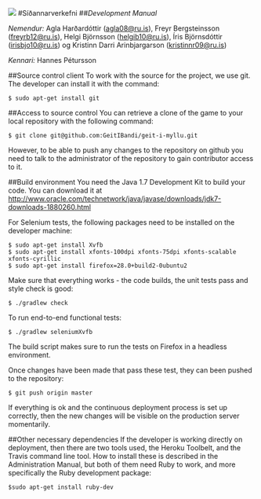 ![](http://imgur.com/S0arjXA.png)
#Síðannarverkefni
##_Development Manual_

_Nemendur:_
Agla Harðardóttir (agla08@ru.is),
Freyr Bergsteinsson (freyrb12@ru.is),
Helgi Björnsson (helgib10@ru.is),
Íris Björnsdóttir (irisbjo10@ru.is) og
Kristinn Darri Arinbjargarson (kristinnr09@ru.is)

_Kennari:_
Hannes Pétursson

##Source control client
To work with the source for the project, we use git. The developer can install it with the command:
```
$ sudo apt-get install git
```

##Access to source control
You can retrieve a clone of the game to your local repository with the following command:
```
$ git clone git@github.com:GeitIBandi/geit-i-myllu.git
```
However, to be able to push any changes to the repository on github you need to talk to the administrator of the repository to gain contributor access to it.

##Build environment
You need the Java 1.7 Development Kit to build your code. You can download it at http://www.oracle.com/technetwork/java/javase/downloads/jdk7-downloads-1880260.html

For Selenium tests, the following packages need to be installed on the developer machine:
```
$ sudo apt-get install Xvfb
$ sudo apt-get install xfonts-100dpi xfonts-75dpi xfonts-scalable xfonts-cyrillic
$ sudo apt-get install firefox=28.0+build2-0ubuntu2
```
Make sure that everything works - the code builds, the unit tests pass and style check is good:
```
$ ./gradlew check
```
To run end-to-end functional tests:
```
$ ./gradlew seleniumXvfb
```
The build script makes sure to run the tests on Firefox in a headless environment.

Once changes have been made that pass these test, they can been pushed to the repository:
```
$ git push origin master
```
If everything is ok and the continuous deployment process is set up correctly, then the new changes will be visible on the production server momentarily.

##Other necessary dependencies
If the developer is working directly on deployment, then there are two tools used, the Heroku Toolbelt, and the Travis command line tool. How to install these is described in the Administration Manual, but both of them need Ruby to work, and more specifically the Ruby development package:
```
$sudo apt-get install ruby-dev
```
